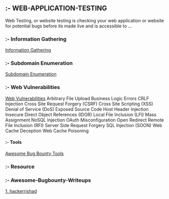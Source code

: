 ## :- WEB-APPLICATION-TESTING
Web Testing, or website testing is checking your web application or website for potential bugs before its made live and is accessible to ...

### :- Information Gathering
   <a href="https://github.com/hackone103/WEB-APPLICATION-TESTING/tree/main/1.%20Information%20Gathering">Information Gathering</a>

### :- Subdomain Enumeration   
   <a href="https://github.com/hackone103/WEB-APPLICATION-TESTING/blob/main/2.Subdomain%20Enumeration">Subdomain Enumeration</a>

### :- Web Vulnerabilities
   <a href="">Web Vulnerabilities</a>
   Arbitrary File Upload
Business Logic Errors
CRLF Injection
Cross Site Request Forgery (CSRF)
Cross Site Scripting (XSS)
Denial of Service (DoS)
Exposed Source Code
Host Header Injection
Insecure Direct Object References (IDOR)
Local File Inclusion (LFI)
Mass Assignment
NoSQL Injection
OAuth Misconfiguration
Open Redirect
Remote File Inclusion (RFI)
Server Side Request Forgery
SQL Injection (SOON)
Web Cache Deception
Web Cache Poisoning
   









#### :- Tools
<a href="https://github.com/vavkamil/awesome-bugbounty-tools#Subdomain-Enumeration">Awesome Bug Bounty Tools</a>




### :- Resource 




### :- Awesome-Bugbounty-Writeups
  <a href="https://github.com/hackerrishad/Awesome-Bugbounty-Writeups">1. hackerrishad</a>

